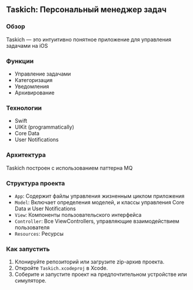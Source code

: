 ## Taskich: Персональный менеджер задач

### Обзор
Taskich — это интуитивно понятное приложение для управления задачами на iOS

### Функции
- Управление задачами
- Категоризация
- Уведомления
- Архивирование
  
### Технологии
- Swift
- UIKit (programmatically)
- Core Data
- User Notifications

### Архитектура
Taskich построен с использованием паттерна MQ

### Структура проекта
- `App`: Содержит файлы управления жизненным циклом приложения
- `Model`: Включает определения моделей, и классы управления Core Data и User Notifications 
- `View`: Компоненты пользовательского интерфейса
- `Controller`: Все ViewControllers, управляющие взаимодействием пользователя
- `Resources`: Ресурсы

### Как запустить
1. Клонируйте репозиторий или загрузите zip-архив проекта.
2. Откройте `Taskich.xcodeproj` в Xcode.
3. Соберите и запустите проект на предпочтительном устройстве или симуляторе.
